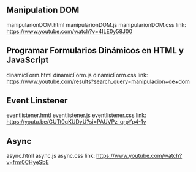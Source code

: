 ## Manipulation DOM
manipularionDOM.html
manipularionDOM.js
manipularionDOM.css
link: https://www.youtube.com/watch?v=4ILE0y58J00

## Programar Formularios Dinámicos en HTML y JavaScript
dinamicForm.html
dinamicForm.js
dinamicForm.css
link: https://www.youtube.com/results?search_query=manipulacion+de+dom

## Event Linstener
eventlistener.hmtl
eventlistener.js
eventlistener.css
link: https://youtu.be/GUTt0qKUDyU?si=PAUVPz_qrpYp4-1y

## Async
async.html
async.js
async.css
link: https://www.youtube.com/watch?v=frm0CHyeSbE 